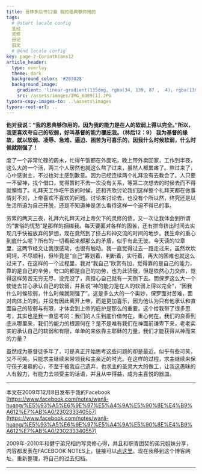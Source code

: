 ```yaml
---
title: 哥林多后书12章 我的恩典够你用的
tags: 
  # @start locale config
  圣经
  灵修
  日记
  旧文
  # @end locale config
key: page-2-Corinthians12
article_header:
  type: overlay
  theme: dark
  background_color: '#203028'
  background_image:
    gradient: 'linear-gradient(135deg, rgba(34, 139, 87 , .4), rgba(139, 34, 139, .4))'
    src: /assets/images/IMG_6389[1].JPG
typora-copy-images-to: ..\assets\images
typora-root-url: ..
---
```


**他对我说：“我的恩典够你用的，因为我的能力是在人的软弱上得以完全。”所以，我更喜欢夸自己的软弱，好叫基督的能力覆庇我。（林后12：9）
我为基督的缘故，就以软弱、凌辱、急难、逼迫、困苦为可喜乐的，因我什么时候软弱，什么时候就刚强了！**

<!--more-->

度了一个非常忙碌的周末，忙得午饭都在外面吃，晚上带外卖回家，工作到半夜，这么大的一个活，两三个人居然也就这么熬了过来，虽然人都累瘫了。熬过来了，心中感谢主，不过也对主感到歉意。因为已经连续两个礼拜没有去教会了。人只要一不留神，找个借口，觉得暂时不去一次没有关系，等第二次想去的时候去而不得就懊悔了。礼拜天工作吃午饭的时候，还和齐欣讨论我们这样整个礼拜天都在做事情对不对，上帝喜欢不喜欢的问题。讨论来讨论去，也没有个所以然，终究还是以生活所迫为自己开脱，还是不知道神是怎么看待这样一个迫不得已的事。

劳累的两天三夜，礼拜六礼拜天对上帝欠下的灵修的债，又一次让我体会到所谓的“世俗的忧愁”是那样的捆绑我。每天要面对各样的困苦，还有拼命挤出时间去实现几乎快被放弃的梦想，现在竟然到了挤占和神交流的时间的地步。我生命的重心到底什么呢？所有的一切看起来都那么的矛盾，似乎有此无彼。今天读的12章里，这两节经文让我很感动，也很有触动。我一直觉得过去一路走过来，虽然坎坎坷坷，不尽顺利，但毕竟是“自己”筹划着，判断着，实行着，再大的困难也就这么过来了，在这样的一个过程里，我对“我自己”欣赏有加，觉得靠的是自己的能力，靠的是自己的辛劳，夸口的都是自己的功劳，也为此骄傲，但是依然心力交瘁，觉得这样劳苦无穷无尽，没完没了，真担心自己就有一天倒下去。而保罗这么大一个使徒去甘心承认自己的软弱，并且说“神的能力是在人的软弱上得以完全”，“因我什么时候软弱，什么时候就刚强了”。这是多么大的一个奥妙，保罗面对苦难，面对肉体上的刺，并没有因此离开上帝，而是更加喜乐，因为他认为只有他承认和直面自己的软弱与有限，才体会到上帝的庇护是那么的重要。这个给我带了很多思考，其实也是我一直思考的：我们的人生到底价值何在，重心何在，我们的良善到底从哪里来，我们的能力的根源何在？是不是唯有我们在神面前谦卑下来，老老实实的承认自己的软弱和有限，单单的来依靠主耶稣的力量，我们才能获得从神而来的力量？

虽然成为基督徒多年了，可是真正开始思考这些问题的却是最近。似乎有些可笑，又不可笑。只能求主继续来带领我和主亲近的时光。在这样的过程，求主继续来保守孩子渴慕的心，不至于被我自己遗弃，也求主的圣灵大大的做工，让我这愚昧的人有毅力，有能力去领受主的话语，并且从中得益，成为主喜悦的器皿。

---

本文在2009年12月8日发布于我的Facebook [https://www.facebook.com/notes/wanli-huang/%E5%93%A5%E6%9E%97%E5%A4%9A%E5%90%8E%E4%B9%A612%E7%AB%A0/230233340557](https://www.facebook.com/notes/wanli-huang/%E5%93%A5%E6%9E%97%E5%A4%9A%E5%90%8E%E4%B9%A612%E7%AB%A0/230233340557)

2009年-2010年和健宁弟兄相约写灵修心得，并且和职青团契的弟兄姐妹分享，内容都发表在FACEBOOK NOTES上，链接可以[点这里](https://www.facebook.com/wanli.huang/notes)。现在我移到这个博客网址，重新整理，将自己的过去归档。

---





